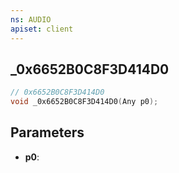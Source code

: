 ```yaml
---
ns: AUDIO
apiset: client
---
```

## _0x6652B0C8F3D414D0

```c
// 0x6652B0C8F3D414D0
void _0x6652B0C8F3D414D0(Any p0);
```


## Parameters
* **p0**:



